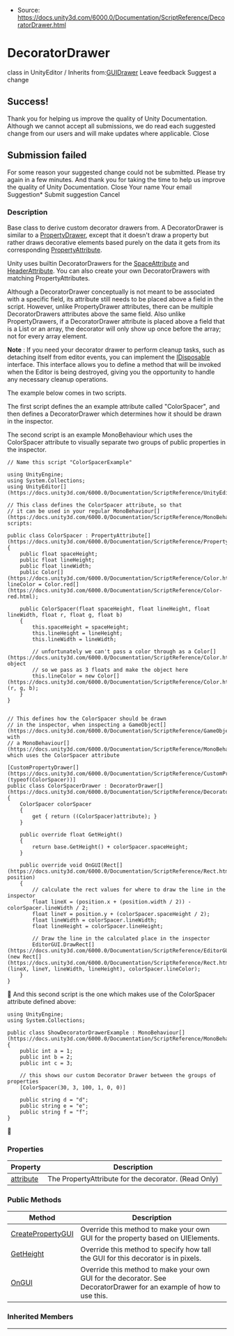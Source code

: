 * Source: https://docs.unity3d.com/6000.0/Documentation/ScriptReference/DecoratorDrawer.html

# DecoratorDrawer
class in UnityEditor
/
Inherits from:[GUIDrawer](https://docs.unity3d.com/6000.0/Documentation/ScriptReference/GUIDrawer.html)
Leave feedback
Suggest a change
## Success!
Thank you for helping us improve the quality of Unity Documentation. Although we cannot accept all submissions, we do read each suggested change from our users and will make updates where applicable.
Close
## Submission failed
For some reason your suggested change could not be submitted. Please <a>try again</a> in a few minutes. And thank you for taking the time to help us improve the quality of Unity Documentation.
Close
Your name Your email Suggestion* Submit suggestion
Cancel
### Description
Base class to derive custom decorator drawers from.
A DecoratorDrawer is similar to a [PropertyDrawer](https://docs.unity3d.com/6000.0/Documentation/ScriptReference/PropertyDrawer.html), except that it doesn't draw a property but rather draws decorative elements based purely on the data it gets from its corresponding [PropertyAttribute](https://docs.unity3d.com/6000.0/Documentation/ScriptReference/PropertyAttribute.html).  
  
Unity uses builtin DecoratorDrawers for the [SpaceAttribute](https://docs.unity3d.com/6000.0/Documentation/ScriptReference/SpaceAttribute.html) and [HeaderAttribute](https://docs.unity3d.com/6000.0/Documentation/ScriptReference/HeaderAttribute.html). You can also create your own DecoratorDrawers with matching PropertyAttributes.  
  
Although a DecoratorDrawer conceptually is not meant to be associated with a specific field, its attribute still needs to be placed above a field in the script. However, unlike PropertyDrawer attributes, there can be multiple DecoratorDrawers attributes above the same field. Also unlike PropertyDrawers, if a DecoratorDrawer attribute is placed above a field that is a List or an array, the decorator will only show up once before the array; not for every array element.  
  
**Note** : If you need your decorator drawer to perform cleanup tasks, such as detaching itself from editor events, you can implement the [IDisposable](https://learn.microsoft.com/en-us/dotnet/api/system.idisposable) interface. This interface allows you to define a method that will be invoked when the Editor is being destroyed, giving you the opportunity to handle any necessary cleanup operations.  
  
The example below comes in two scripts.  
  
The first script defines the an example attribute called "ColorSpacer", and then defines a DecoratorDrawer which determines how it should be drawn in the inspector.  
  
The second script is an example MonoBehaviour which uses the ColorSpacer attribute to visually separate two groups of public properties in the inspector.
```
// Name this script "ColorSpacerExample"  
  
using UnityEngine;
using System.Collections;
using UnityEditor[](https://docs.unity3d.com/6000.0/Documentation/ScriptReference/UnityEditor.html);  
  
// This class defines the ColorSpacer attribute, so that
// it can be used in your regular MonoBehaviour[](https://docs.unity3d.com/6000.0/Documentation/ScriptReference/MonoBehaviour.html) scripts:  
  
public class ColorSpacer : PropertyAttribute[](https://docs.unity3d.com/6000.0/Documentation/ScriptReference/PropertyAttribute.html)
{
    public float spaceHeight;
    public float lineHeight;
    public float lineWidth;
    public Color[](https://docs.unity3d.com/6000.0/Documentation/ScriptReference/Color.html) lineColor = Color.red[](https://docs.unity3d.com/6000.0/Documentation/ScriptReference/Color-red.html);  
  
    public ColorSpacer(float spaceHeight, float lineHeight, float lineWidth, float r, float g, float b)
    {
        this.spaceHeight = spaceHeight;
        this.lineHeight = lineHeight;
        this.lineWidth = lineWidth;  
  
        // unfortunately we can't pass a color through as a Color[](https://docs.unity3d.com/6000.0/Documentation/ScriptReference/Color.html) object
        // so we pass as 3 floats and make the object here
        this.lineColor = new Color[](https://docs.unity3d.com/6000.0/Documentation/ScriptReference/Color.html)(r, g, b);
    }
}  
  

// This defines how the ColorSpacer should be drawn
// in the inspector, when inspecting a GameObject[](https://docs.unity3d.com/6000.0/Documentation/ScriptReference/GameObject.html) with
// a MonoBehaviour[](https://docs.unity3d.com/6000.0/Documentation/ScriptReference/MonoBehaviour.html) which uses the ColorSpacer attribute  
  
[CustomPropertyDrawer[](https://docs.unity3d.com/6000.0/Documentation/ScriptReference/CustomPropertyDrawer.html)(typeof(ColorSpacer))]
public class ColorSpacerDrawer : DecoratorDrawer[](https://docs.unity3d.com/6000.0/Documentation/ScriptReference/DecoratorDrawer.html)
{
    ColorSpacer colorSpacer
    {
        get { return ((ColorSpacer)attribute); }
    }  
  
    public override float GetHeight()
    {
        return base.GetHeight() + colorSpacer.spaceHeight;
    }  
  
    public override void OnGUI(Rect[](https://docs.unity3d.com/6000.0/Documentation/ScriptReference/Rect.html) position)
    {
        // calculate the rect values for where to draw the line in the inspector
        float lineX = (position.x + (position.width / 2)) - colorSpacer.lineWidth / 2;
        float lineY = position.y + (colorSpacer.spaceHeight / 2);
        float lineWidth = colorSpacer.lineWidth;
        float lineHeight = colorSpacer.lineHeight;  
  
        // Draw the line in the calculated place in the inspector
        EditorGUI.DrawRect[](https://docs.unity3d.com/6000.0/Documentation/ScriptReference/EditorGUI.DrawRect.html)(new Rect[](https://docs.unity3d.com/6000.0/Documentation/ScriptReference/Rect.html)(lineX, lineY, lineWidth, lineHeight), colorSpacer.lineColor);
    }
}

```

And this second script is the one which makes use of the ColorSpacer attribute defined above:
```
using UnityEngine;
using System.Collections;  
  
public class ShowDecoratorDrawerExample : MonoBehaviour[](https://docs.unity3d.com/6000.0/Documentation/ScriptReference/MonoBehaviour.html)
{
    public int a = 1;
    public int b = 2;
    public int c = 3;  
  
    // this shows our custom Decorator Drawer between the groups of properties
    [ColorSpacer(30, 3, 100, 1, 0, 0)]  
  
    public string d = "d";
    public string e = "e";
    public string f = "f";
}

```

### Properties
Property | Description  
---|---  
[attribute](https://docs.unity3d.com/6000.0/Documentation/ScriptReference/DecoratorDrawer-attribute.html) | The PropertyAttribute for the decorator. (Read Only)  
### Public Methods
Method | Description  
---|---  
[CreatePropertyGUI](https://docs.unity3d.com/6000.0/Documentation/ScriptReference/DecoratorDrawer.CreatePropertyGUI.html) | Override this method to make your own GUI for the property based on UIElements.  
[GetHeight](https://docs.unity3d.com/6000.0/Documentation/ScriptReference/DecoratorDrawer.GetHeight.html) | Override this method to specify how tall the GUI for this decorator is in pixels.  
[OnGUI](https://docs.unity3d.com/6000.0/Documentation/ScriptReference/DecoratorDrawer.OnGUI.html) | Override this method to make your own GUI for the decorator. See DecoratorDrawer for an example of how to use this.  
### Inherited Members
* * *
